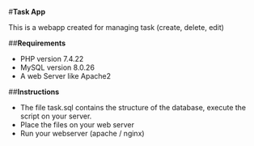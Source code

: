 #**Task App**

This is a webapp created for managing task (create, delete, edit)

##**Requirements**
* PHP version 7.4.22
* MySQL version 8.0.26
* A web Server like Apache2

##**Instructions**

* The file task.sql contains the structure of the database, execute the script on your server.
* Place the files on your web server
* Run your webserver (apache / nginx)